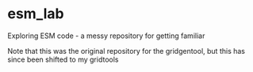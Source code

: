 # esm_lab
  Exploring ESM code - a messy repository for getting familiar

  Note that this was the original repository for the gridgentool, but this has since been shifted to my gridtools

